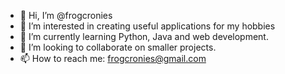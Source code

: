 - 🐸 Hi, I’m @frogcronies
- 👀 I’m interested in creating useful applications for my hobbies
- 🌱 I’m currently learning Python, Java and web development.
- 💞️ I’m looking to collaborate on smaller projects.
- 📫 How to reach me: frogcronies@gmail.com

<!---
frogcronies/frogcronies is a ✨ special ✨ repository because its `README.md` (this file) appears on your GitHub profile.
You can click the Preview link to take a look at your changes.
--->
